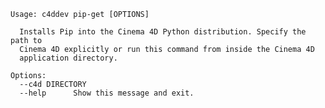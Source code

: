     Usage: c4ddev pip-get [OPTIONS]

      Installs Pip into the Cinema 4D Python distribution. Specify the path to
      Cinema 4D explicitly or run this command from inside the Cinema 4D
      application directory.

    Options:
      --c4d DIRECTORY
      --help      Show this message and exit.
